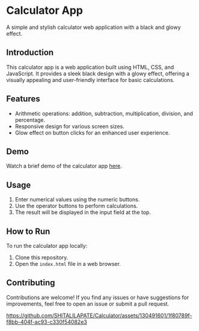 # Calculator App

A simple and stylish calculator web application with a black and glowy effect.

## Introduction

This calculator app is a web application built using HTML, CSS, and JavaScript. It provides a sleek black design with a glowy effect, offering a visually appealing and user-friendly interface for basic calculations.

## Features

- Arithmetic operations: addition, subtraction, multiplication, division, and percentage.
- Responsive design for various screen sizes.
- Glow effect on button clicks for an enhanced user experience.

## Demo

Watch a brief demo of the calculator app [here]("C:\Users\Aspen\Downloads\..mp4").

## Usage

1. Enter numerical values using the numeric buttons.
2. Use the operator buttons to perform calculations.
3. The result will be displayed in the input field at the top.

## How to Run

To run the calculator app locally:

1. Clone this repository.
2. Open the `index.html` file in a web browser.

## Contributing

Contributions are welcome! If you find any issues or have suggestions for improvements, feel free to open an issue or submit a pull request.


https://github.com/SHITALILAPATE/Calculator/assets/130491601/1f80789f-f8bb-404f-ac93-c330f54082e3



